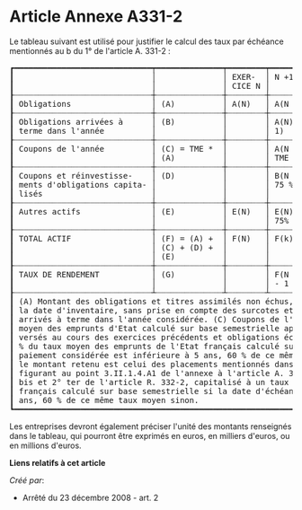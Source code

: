 # Article Annexe A331-2

Le tableau suivant est utilisé pour justifier le calcul des taux par échéance mentionnés au b du 1° de l'article A. 331-2 :

<pre>
┏━━━━━━━━━━━━━━━━━━━━━━━━━━━━━┯━━━━━━━━━━━━━━┯━━━━━━━━┯━━━━━━━━━━━━━━━┯━━━━━━━━━━━━━━━━━━━━━━━━━━┯━━━━━━━━━━━━━━━━━━━━━━━━━━┓
┃                             │              │ EXER-  │ N +1          │ k = N + i pour i = 2, 3, │ k = N + i pour i > 5     ┃
┃                             │              │ CICE N │               │ 4 et 5                   │                          ┃
┠┈┈┈┈┈┈┈┈┈┈┈┈┈┈┈┈┈┈┈┈┈┈┈┈┈┈┈┈┈┼┈┈┈┈┈┈┈┈┈┈┈┈┈┈┼┈┈┈┈┈┈┈┈┼┈┈┈┈┈┈┈┈┈┈┈┈┈┈┈┼┈┈┈┈┈┈┈┈┈┈┈┈┈┈┈┈┈┈┈┈┈┈┈┈┈┈┼┈┈┈┈┈┈┈┈┈┈┈┈┈┈┈┈┈┈┈┈┈┈┈┈┈┈┨
┃ Obligations                 │ (A)          │ A(N)   │ A(N + 1)      │ A(k)                     │ A(k)                     ┃
┠┈┈┈┈┈┈┈┈┈┈┈┈┈┈┈┈┈┈┈┈┈┈┈┈┈┈┈┈┈┼┈┈┈┈┈┈┈┈┈┈┈┈┈┈┼┈┈┈┈┈┈┈┈┼┈┈┈┈┈┈┈┈┈┈┈┈┈┈┈┼┈┈┈┈┈┈┈┈┈┈┈┈┈┈┈┈┈┈┈┈┈┈┈┈┈┈┼┈┈┈┈┈┈┈┈┈┈┈┈┈┈┈┈┈┈┈┈┈┈┈┈┈┈┨
┃ Obligations arrivées à      │ (B)          │        │ A(N) - A(N +  │ B(k) = A(k - 1) - A(k)   │ B(k) = A(k - 1) - A(k)   ┃
┃ terme dans l'année          │              │        │ 1)            │                          │                          ┃
┠┈┈┈┈┈┈┈┈┈┈┈┈┈┈┈┈┈┈┈┈┈┈┈┈┈┈┈┈┈┼┈┈┈┈┈┈┈┈┈┈┈┈┈┈┼┈┈┈┈┈┈┈┈┼┈┈┈┈┈┈┈┈┈┈┈┈┈┈┈┼┈┈┈┈┈┈┈┈┈┈┈┈┈┈┈┈┈┈┈┈┈┈┈┈┈┈┼┈┈┈┈┈┈┈┈┈┈┈┈┈┈┈┈┈┈┈┈┈┈┈┈┈┈┨
┃ Coupons de l'année          │ (C) = TME *  │        │ A(N + 1) *    │ C(k) = A(k) * TME        │ C(k) = A(k) * TME        ┃
┃                             │ (A)          │        │ TME           │                          │                          ┃
┠┈┈┈┈┈┈┈┈┈┈┈┈┈┈┈┈┈┈┈┈┈┈┈┈┈┈┈┈┈┼┈┈┈┈┈┈┈┈┈┈┈┈┈┈┼┈┈┈┈┈┈┈┈┼┈┈┈┈┈┈┈┈┈┈┈┈┈┈┈┼┈┈┈┈┈┈┈┈┈┈┈┈┈┈┈┈┈┈┈┈┈┈┈┈┈┈┼┈┈┈┈┈┈┈┈┈┈┈┈┈┈┈┈┈┈┈┈┈┈┈┈┈┈┨
┃ Coupons et réinvestisse-    │ (D)          │        │ B(N + 1)*(1 + │ D(k) = [B(k) + C(k - 1)  │ D(k) = [B(k) + C(k - 1)  ┃
┃ ments d'obligations capita- │              │        │ 75 %*TME)     │ + D(k - 1)] * (1+75      │ + D(k - 1)] * (1 + 60    ┃
┃ lisés                       │              │        │               │ %*TME)                   │ %*TME)                   ┃
┠┈┈┈┈┈┈┈┈┈┈┈┈┈┈┈┈┈┈┈┈┈┈┈┈┈┈┈┈┈┼┈┈┈┈┈┈┈┈┈┈┈┈┈┈┼┈┈┈┈┈┈┈┈┼┈┈┈┈┈┈┈┈┈┈┈┈┈┈┈┼┈┈┈┈┈┈┈┈┈┈┈┈┈┈┈┈┈┈┈┈┈┈┈┈┈┈┼┈┈┈┈┈┈┈┈┈┈┈┈┈┈┈┈┈┈┈┈┈┈┈┈┈┈┨
┃ Autres actifs               │ (E)          │ E(N)   │ E(N) * (1 +   │ E(k) = E(k - 1) * (1 +   │ E(k) = E(k - 1) * (1 +   ┃
┃                             │              │        │ 75% * TME)    │ 75% * TME)               │ 60 % * TME)              ┃
┠┈┈┈┈┈┈┈┈┈┈┈┈┈┈┈┈┈┈┈┈┈┈┈┈┈┈┈┈┈┼┈┈┈┈┈┈┈┈┈┈┈┈┈┈┼┈┈┈┈┈┈┈┈┼┈┈┈┈┈┈┈┈┈┈┈┈┈┈┈┼┈┈┈┈┈┈┈┈┈┈┈┈┈┈┈┈┈┈┈┈┈┈┈┈┈┈┼┈┈┈┈┈┈┈┈┈┈┈┈┈┈┈┈┈┈┈┈┈┈┈┈┈┈┨
┃ TOTAL ACTIF                 │ (F) = (A) +  │ F(N)   │ F(k) F(N)     │ F(N + 1)                 │ F(k)                     ┃
┃                             │ (C) + (D) +  │        │               │                          │                          ┃
┃                             │ (E)          │        │               │                          │                          ┃
┠┈┈┈┈┈┈┈┈┈┈┈┈┈┈┈┈┈┈┈┈┈┈┈┈┈┈┈┈┈┼┈┈┈┈┈┈┈┈┈┈┈┈┈┈┼┈┈┈┈┈┈┈┈┼┈┈┈┈┈┈┈┈┈┈┈┈┈┈┈┼┈┈┈┈┈┈┈┈┈┈┈┈┈┈┈┈┈┈┈┈┈┈┈┈┈┈┼┈┈┈┈┈┈┈┈┈┈┈┈┈┈┈┈┈┈┈┈┈┈┈┈┈┈┨
┃ TAUX DE RENDEMENT           │ (G)          │        │ F(N + 1)/F(N) │ F(k)/F(k - 1) - 1        │ F(k)/F(k - 1) - 1        ┃
┃                             │              │        │ - 1           │                          │                          ┃
┠┈┈┈┈┈┈┈┈┈┈┈┈┈┈┈┈┈┈┈┈┈┈┈┈┈┈┈┈┈┴┈┈┈┈┈┈┈┈┈┈┈┈┈┈┴┈┈┈┈┈┈┈┈┴┈┈┈┈┈┈┈┈┈┈┈┈┈┈┈┴┈┈┈┈┈┈┈┈┈┈┈┈┈┈┈┈┈┈┈┈┈┈┈┈┈┈┴┈┈┈┈┈┈┈┈┈┈┈┈┈┈┈┈┈┈┈┈┈┈┈┈┈┈┨
┃ (A) Montant des obligations et titres assimilés non échus, net des provisions pour dépréciation durable à                 ┃
┃ la date d'inventaire, sans prise en compte des surcotes et décotes. (B) Obligations et titres assimilés                   ┃
┃ arrivés à terme dans l'année considérée. (C) Coupons de l'année considérée, déterminés sur la base du taux                ┃
┃ moyen des emprunts d'Etat calculé sur base semestrielle appliqué au montant des obligations. (D) Coupons                  ┃
┃ versés au cours des exercices précédents et obligations échues réinvestis, capitalisés à un taux égal à 75                ┃
┃ % du taux moyen des emprunts de l'Etat français calculé sur base semestrielle si la date d'échéance de                    ┃
┃ paiement considérée est inférieure à 5 ans, 60 % de ce même taux moyen sinon. (E) Pour les autres actifs,                 ┃
┃ le montant retenu est celui des placements mentionnés dans les tableaux a, b, et d à h de l'état détaillé                 ┃
┃ figurant au point 3.II.1.4.A1 de l'annexe à l'article A. 344-3, autres que ceux mentionnés aux 1°, 2°, 2°                 ┃
┃ bis et 2° ter de l'article R. 332-2, capitalisé à un taux égal à 75 % du taux moyen des emprunts de l'Etat                ┃
┃ français calculé sur base semestrielle si la date d'échéance de paiement considérée est inférieure à 5                    ┃
┃ ans, 60 % de ce même taux moyen sinon.                                                                                    ┃
┗━━━━━━━━━━━━━━━━━━━━━━━━━━━━━━━━━━━━━━━━━━━━━━━━━━━━━━━━━━━━━━━━━━━━━━━━━━━━━━━━━━━━━━━━━━━━━━━━━━━━━━━━━━━━━━━━━━━━━━━━━━━┛
</pre>


Les entreprises devront également préciser l'unité des montants renseignés dans le tableau, qui pourront être exprimés en
euros, en milliers d'euros, ou en millions d'euros.

**Liens relatifs à cet article**

_Créé par_:

  - Arrêté du 23 décembre 2008 - art. 2
